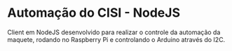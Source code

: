 # Automação do CISI - NodeJS

Client em NodeJS desenvolvido para realizar o controle da automação da maquete, rodando no Raspberry Pi e controlando o Arduino através do I2C.
